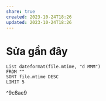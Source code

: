 ```yaml
---
share: true
created: 2023-10-24T18:26
updated: 2023-10-24T18:26
---
```

# Sửa gần đây
```dataview
List dateformat(file.mtime, "d MMM") 
FROM ""
SORT file.mtime DESC
LIMIT 5
```

^9c8ae9
